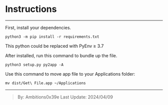 # Instructions

---
First, install your dependencies.

`python3 -m pip install -r requirements.txt`

This python could be replaced with PyEnv ≥ 3.7

After installed, run this command to bundle up the file. 

`python3 setup.py py2app -A`

Use this command to move app file to your Applications folder:

`mv dist/Get\ File.app ~/Applications`

---
> By: Ambitions0x39e
> Last Update: 2024/04/09